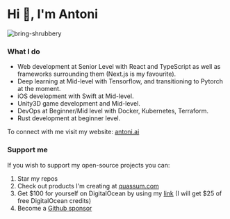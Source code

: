 # Hi 👋, I'm Antoni

<p align="left"> <img src="https://komarev.com/ghpvc/?username=bring-shrubbery&label=Profile%20views&color=0e75b6&style=flat" alt="bring-shrubbery" /> </p>

### What I do

- Web development at Senior Level with React and TypeScript as well as frameworks surrounding them (Next.js is my favourite).
- Deep learning at Mid-level with Tensorflow, and transitioning to Pytorch at the moment.
- iOS development with Swift at Mid-level.
- Unity3D game development and Mid-level.
- DevOps at Beginner/Mid level with Docker, Kubernetes, Terraform.
- Rust development at beginner level.

To connect with me visit my website: [antoni.ai](https://antoni.ai/)

### Support me

If you wish to support my open-source projects you can:

1. Star my repos
2. Check out products I'm creating at [quassum.com](https://quassum.com)
3. Get $100 for yourself on DigitalOcean by using my [link](https://m.do.co/c/8a7c7ededdf2) (I will get $25 of free DigitalOcean credits)
4. Become a [Github sponsor](https://github.com/sponsors/bring-shrubbery)


